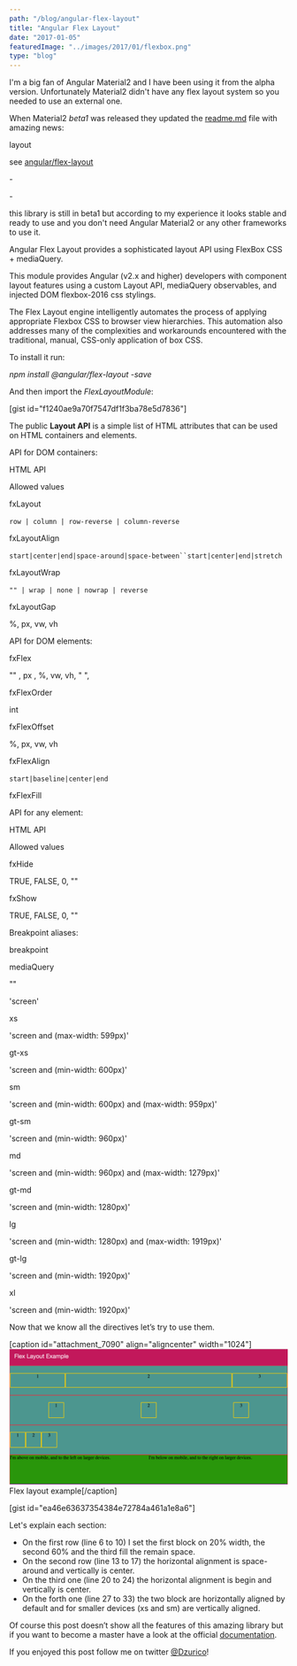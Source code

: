 ```yaml
---
path: "/blog/angular-flex-layout"
title: "Angular Flex Layout"
date: "2017-01-05"
featuredImage: "../images/2017/01/flexbox.png"
type: "blog"
---
```


I'm a big fan of Angular Material2 and I have been using it from the alpha version. Unfortunately Material2 didn't have any flex layout system so you needed to use an external one.

When Material2 *beta1* was released they updated the [readme.md](https://github.com/angular/flex-layout/blob/master/README.md) file with amazing news:

layout

see [angular/flex-layout](https://github.com/angular/flex-layout)

\-

\-

this library is still in beta1 but according to my experience it looks stable and ready to use and you don't need Angular Material2 or any other frameworks to use it.

Angular Flex Layout provides a sophisticated layout API using FlexBox CSS + mediaQuery.

This module provides Angular (v2.x and higher) developers with component layout features using a custom Layout API, mediaQuery observables, and injected DOM flexbox-2016 css stylings.

The Flex Layout engine intelligently automates the process of applying appropriate Flexbox CSS to browser view hierarchies. This automation also addresses many of the complexities and workarounds encountered with the traditional, manual, CSS-only application of box CSS.

To install it run:

_npm install @angular/flex-layout -save_

And then import the _FlexLayoutModule_:

\[gist id="f1240ae9a70f7547df1f3ba78e5d7836"\]

The public **Layout API** is a simple list of HTML attributes that can be used on HTML containers and elements.

API for DOM containers:

HTML API

Allowed values

fxLayout

`row | column | row-reverse | column-reverse`

fxLayoutAlign

` start|center|end|space-around|space-between``start|center|end|stretch `

fxLayoutWrap

`"" | wrap | none | nowrap | reverse`

fxLayoutGap

%, px, vw, vh

API for DOM elements:

fxFlex

"" , px , %, vw, vh, " ",

fxFlexOrder

int

fxFlexOffset

%, px, vw, vh

fxFlexAlign

`start|baseline|center|end`

fxFlexFill

API for any element:

HTML API

Allowed values

fxHide

TRUE, FALSE, 0, ""

fxShow

TRUE, FALSE, 0, ""

Breakpoint aliases:

breakpoint

mediaQuery

""

'screen'

xs

'screen and (max-width: 599px)'

gt-xs

'screen and (min-width: 600px)'

sm

'screen and (min-width: 600px) and (max-width: 959px)'

gt-sm

'screen and (min-width: 960px)'

md

'screen and (min-width: 960px) and (max-width: 1279px)'

gt-md

'screen and (min-width: 1280px)'

lg

'screen and (min-width: 1280px) and (max-width: 1919px)'

gt-lg

'screen and (min-width: 1920px)'

xl

'screen and (min-width: 1920px)'

Now that we know all the directives let’s try to use them.

\[caption id="attachment_7090" align="aligncenter" width="1024"\]![Flex layout example](../images/2017/01/Screen-Shot-2017-01-05-at-19.37.12.png) Flex layout example\[/caption\]

\[gist id="ea46e63637354384e72784a461a1e8a6"\]

Let's explain each section:

- On the first row (line 6 to 10) I set the first block on 20% width, the second 60% and the third fill the remain space.
- On the second row (line 13 to 17) the horizontal alignment is space-around and vertically is center.
- On the third one (line 20 to 24) the horizontal alignment is begin and vertically is center.
- On the forth one (line 27 to 33) the two block are horizontally aligned by default and for smaller devices (xs and sm) are vertically aligned.

Of course this post doesn’t show all the features of this amazing library but if you want to become a master have a look at the official [documentation](https://github.com/angular/flex-layout).

If you enjoyed this post follow me on twitter [@Dzurico](https://twitter.com/dzurico)!
